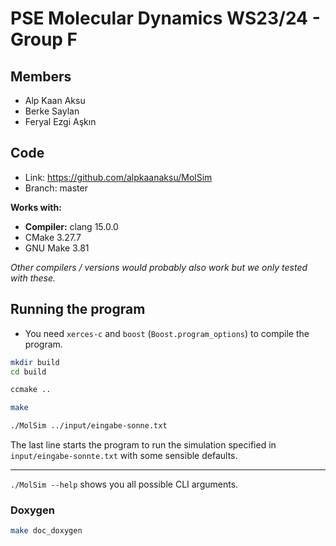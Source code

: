 # PSE Molecular Dynamics WS23/24 - Group F

## Members
- Alp Kaan Aksu
- Berke Saylan
- Feryal Ezgi Aşkın

## Code
- Link:     https://github.com/alpkaanaksu/MolSim
- Branch:   master

**Works with:**
- **Compiler:** clang 15.0.0
- CMake 3.27.7
- GNU Make 3.81

*Other compilers / versions would probably also work but we only tested with these.*


## Running the program

- You need `xerces-c` and `boost` (`Boost.program_options`) to compile the program.

```bash
mkdir build
cd build
```

```bash
ccmake ..
```

```bash
make
```

```bash
./MolSim ../input/eingabe-sonne.txt
```

The last line starts the program to run the simulation specified in `input/eingabe-sonnte.txt` with some sensible defaults. 

---

`./MolSim --help` shows you all possible CLI arguments.

### Doxygen

```bash
make doc_doxygen
```